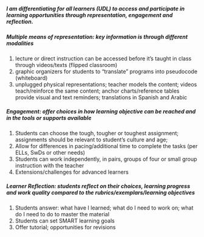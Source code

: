 ##### I am differentiating for all learners (UDL) to access and participate in learning opportunities through *representation, engagement and reflection*.
##### Multiple means of representation:  key information is through different modalities
1. lecture or direct instruction can be accessed  before it’s taught in class through videos/texts (flipped classroom)
2. graphic organizers for students to “translate” programs into pseudocode (whiteboard)
3. unplugged physical representations; teacher models the content; videos teach/reinforce the same content; anchor charts/reference tables provide visual and text reminders; translations in Spanish and Arabic
##### Engagement:  offer choices in how learning objective can be reached and in the tools or supports available
1. Students can choose the tough, tougher or toughest assignment;   assignments should be relevant to student’s culture and age;  
2. Allow for differences in pacing/additional time to complete the tasks  (per ELLs, SwDs or other needs)
3. Students can work independently, in pairs, groups of four or small group instruction with the teacher
4. Extensions/challenges for advanced learners
##### Learner Reflection:  students reflect on their choices, learning progress and work quality compared to the rubrics/exemplars/learning objectives
1. Students answer:  what have I learned; what do I need to work on; what do I need to do to master the material
2. Students can set SMART learning goals
3. Offer tutorial; opportunities for revisions
